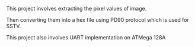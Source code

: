 This project involves extracting the pixel values of image.

Then converting them into a hex file using PD90 protocol which is used for SSTV. 

This project also involves UART implementation on ATMega 128A
